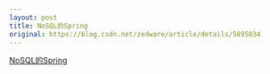 ```yaml
---
layout: post
title: NoSQL的Spring
original: https://blog.csdn.net/zedware/article/details/5895834
---
```

[NoSQL的Spring](http://www.tektalk.org/2010/09/08/nosql%E7%9A%84spring/)
